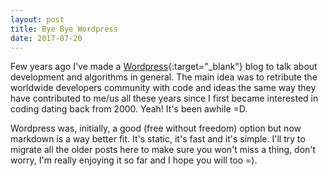 ```yaml
---
layout: post
title: Bye Bye Wordpress
date: 2017-07-20
---
```


Few years ago I've made a [Wordpress](https://itsiastic.wordpress.com){:target="_blank"} blog to talk about development and algorithms in general. The main idea was to retribute the worldwide developers community with code and ideas the same way they have contributed to me/us all these years since I first became interested in coding dating back from 2000. Yeah! It's been awhile =D.  

Wordpress was, initially, a good (free without freedom) option but now markdown is a way better fit. It's static, it's fast and it's simple. I'll try to migrate all the older posts here to make sure you won't miss a thing, don't worry, I'm really enjoying it so far and I hope you will too =).
